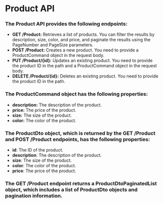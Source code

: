 ﻿# Product API
### The Product API provides the following endpoints:
- **GET /Product:** Retrieves a list of products. You can filter the results by description, size, color, and price, and paginate the results using the PageNumber and PageSize parameters.
- **POST /Product:** Creates a new product. You need to provide a ProductCommand object in the request body.
- **PUT /Product/{id}:** Updates an existing product. You need to provide the product ID in the path and a ProductCommand object in the request body.
- **DELETE /Product/{id}:** Deletes an existing product. You need to provide the product ID in the path.
### The ProductCommand object has the following properties:
- **description:** The description of the product.
- **price:** The price of the product.
- **size:** The size of the product.
- **color:** The color of the product.
### The ProductDto object, which is returned by the GET /Product and POST /Product endpoints, has the following properties:
- **id**: The ID of the product.
- **description**: The description of the product.
- **size**: The size of the product.
- **color**: The color of the product.
- **price**: The price of the product.
### The GET /Product endpoint returns a ProductDtoPaginatedList object, which includes a list of ProductDto objects and pagination information.